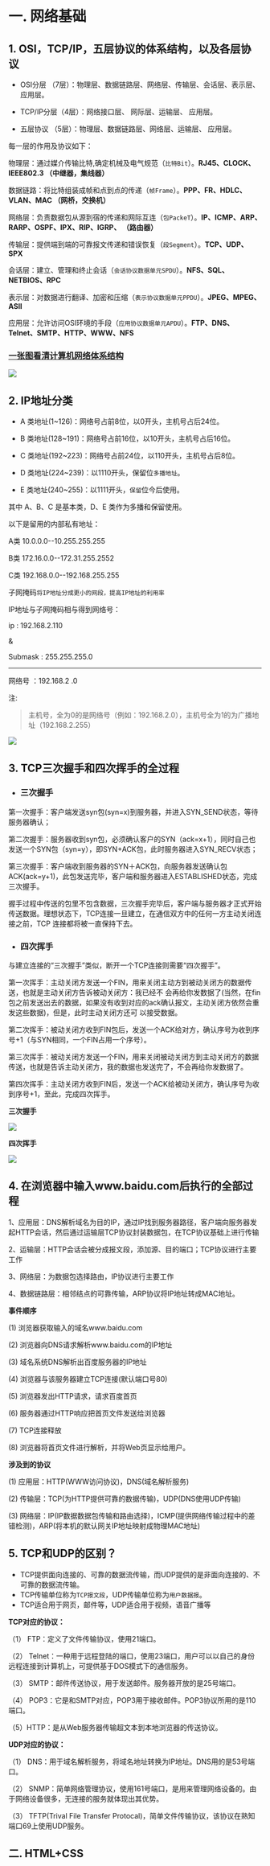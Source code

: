 # 一. 网络基础
## 1. OSI，TCP/IP，五层协议的体系结构，以及各层协议
- OSI分层 （7层）：物理层、数据链路层、网络层、传输层、会话层、表示层、应用层。

- TCP/IP分层（4层）：网络接口层、 网际层、运输层、 应用层。

- 五层协议 （5层）：物理层、数据链路层、网络层、运输层、 应用层。

每一层的作用及协议如下：

物理层：通过媒介传输比特,确定机械及电气规范（`比特Bit`）。**RJ45、CLOCK、IEEE802.3 （中继器，集线器）**

数据链路：将比特组装成帧和点到点的传递（`帧Frame`）。**PPP、FR、HDLC、VLAN、MAC （网桥，交换机）**

网络层：负责数据包从源到宿的传递和网际互连（`包PackeT`）。**IP、ICMP、ARP、RARP、OSPF、IPX、RIP、IGRP、 （路由器）**

传输层：提供端到端的可靠报文传递和错误恢复（`段Segment`）。**TCP、UDP、SPX**

会话层：建立、管理和终止会话（`会话协议数据单元SPDU`）。**NFS、SQL、NETBIOS、RPC**

表示层：对数据进行翻译、加密和压缩（`表示协议数据单元PPDU`）。**JPEG、MPEG、ASII**

应用层：允许访问OSI环境的手段（`应用协议数据单元APDU`）。**FTP、DNS、Telnet、SMTP、HTTP、WWW、NFS**

### [一张图看清计算机网络体系结构](https://uploadfiles.nowcoder.com/images/20180410/4039680_1523328974264_E4E1F3318AF5F32719A15808E8D8458B)

![](./imgs/InternetStructure.png)

## 2. IP地址分类

- A 类地址(1~126)：网络号占前8位，以0开头，主机号占后24位。

- B 类地址(128~191)：网络号占前16位，以10开头，主机号占后16位。

- C 类地址(192~223)：网络号占前24位，以110开头，主机号占后8位。

- D 类地址(224~239)：以1110开头，保留位`多播地址`。

- E 类地址(240~255)：以1111开头，`保留`位今后使用。

其中 A、B、C 是基本类，D、E 类作为多播和保留使用。

以下是留用的内部私有地址：

A类 10.0.0.0--10.255.255.255

B类 172.16.0.0--172.31.255.2552

C类 192.168.0.0--192.168.255.255

子网掩码`将IP地址分成更小的网段，提高IP地址的利用率`

IP地址与子网掩码相与得到网络号：

ip       : 192.168.2.110

&

Submask : 255.255.255.0

----------------------------

网络号   ：192.168.2  .0


注:

>主机号，全为0的是网络号（例如：192.168.2.0），主机号全为1的为广播地址（192.168.2.255）

![](./imgs/IPAdress.png)

## 3. TCP三次握手和四次挥手的全过程
- ### 三次握手
第一次握手：客户端发送syn包(syn=x)到服务器，并进入SYN_SEND状态，等待服务器确认；

第二次握手：服务器收到syn包，必须确认客户的SYN（ack=x+1），同时自己也发送一个SYN包（syn=y），即SYN+ACK包，此时服务器进入SYN_RECV状态；

第三次握手：客户端收到服务器的SYN＋ACK包，向服务器发送确认包ACK(ack=y+1)，此包发送完毕，客户端和服务器进入ESTABLISHED状态，完成三次握手。

握手过程中传送的包里不包含数据，三次握手完毕后，客户端与服务器才正式开始传送数据。理想状态下，TCP连接一旦建立，在通信双方中的任何一方主动关闭连接之前，TCP 连接都将被一直保持下去。

- ### 四次挥手
与建立连接的“三次握手”类似，断开一个TCP连接则需要“四次握手”。

第一次挥手：主动关闭方发送一个FIN，用来关闭主动方到被动关闭方的数据传送，也就是主动关闭方告诉被动关闭方：我已经不 会再给你发数据了(当然，在fin包之前发送出去的数据，如果没有收到对应的ack确认报文，主动关闭方依然会重发这些数据)，但是，此时主动关闭方还可 以接受数据。

第二次挥手：被动关闭方收到FIN包后，发送一个ACK给对方，确认序号为收到序号+1（与SYN相同，一个FIN占用一个序号）。

第三次挥手：被动关闭方发送一个FIN，用来关闭被动关闭方到主动关闭方的数据传送，也就是告诉主动关闭方，我的数据也发送完了，不会再给你发数据了。

第四次挥手：主动关闭方收到FIN后，发送一个ACK给被动关闭方，确认序号为收到序号+1，至此，完成四次挥手。

**三次握手**

![](./imgs/threehand.png)

**四次挥手**

![](./imgs/fourhand.png)

## 4. 在浏览器中输入www.baidu.com后执行的全部过程

1、应用层：DNS解析域名为目的IP，通过IP找到服务器路径，客户端向服务器发起HTTP会话，然后通过运输层TCP协议封装数据包，在TCP协议基础上进行传输

2、运输层：HTTP会话会被分成报文段，添加源、目的端口；TCP协议进行主要工作

3、网络层：为数据包选择路由，IP协议进行主要工作

4、数据链路层：相邻结点的可靠传输，ARP协议将IP地址转成MAC地址。

**事件顺序**

(1) 浏览器获取输入的域名www.baidu.com

(2) 浏览器向DNS请求解析www.baidu.com的IP地址

(3) 域名系统DNS解析出百度服务器的IP地址

(4) 浏览器与该服务器建立TCP连接(默认端口号80)

(5) 浏览器发出HTTP请求，请求百度首页

(6) 服务器通过HTTP响应把首页文件发送给浏览器

(7) TCP连接释放

(8) 浏览器将首页文件进行解析，并将Web页显示给用户。

**涉及到的协议**

(1) 应用层：HTTP(WWW访问协议)，DNS(域名解析服务)

(2) 传输层：TCP(为HTTP提供可靠的数据传输)，UDP(DNS使用UDP传输)

(3) 网络层：IP(IP数据数据包传输和路由选择)，ICMP(提供网络传输过程中的差错检测)，ARP(将本机的默认网关IP地址映射成物理MAC地址)

## 5. TCP和UDP的区别？
- TCP提供面向连接的、可靠的数据流传输，而UDP提供的是非面向连接的、不可靠的数据流传输。
- TCP传输单位称为`TCP报文段`，UDP传输单位称为`用户数据报`。
- TCP适合用于网页，邮件等，UDP适合用于视频，语音广播等

**TCP对应的协议：**

（1） FTP：定义了文件传输协议，使用21端口。

（2） Telnet：一种用于远程登陆的端口，使用23端口，用户可以以自己的身份远程连接到计算机上，可提供基于DOS模式下的通信服务。

（3） SMTP：邮件传送协议，用于发送邮件。服务器开放的是25号端口。

（4） POP3：它是和SMTP对应，POP3用于接收邮件。POP3协议所用的是110端口。

（5）HTTP：是从Web服务器传输超文本到本地浏览器的传送协议。

**UDP对应的协议：**

（1） DNS：用于域名解析服务，将域名地址转换为IP地址。DNS用的是53号端口。

（2） SNMP：简单网络管理协议，使用161号端口，是用来管理网络设备的。由于网络设备很多，无连接的服务就体现出其优势。

（3） TFTP(Trival File Transfer Protocal)，简单文件传输协议，该协议在熟知端口69上使用UDP服务。

## 二. HTML+CSS
